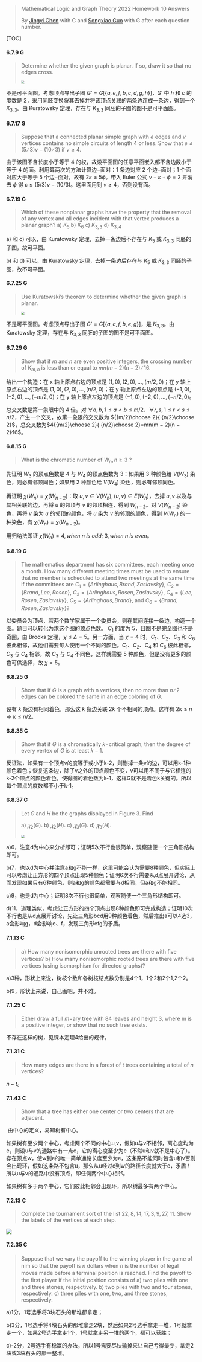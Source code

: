 >Mathematical Logic and Graph Theory 2022 Homework 10 Answers
>
>By [Jingyi Chen](chenjingyi071@mail.ustc.edu.cn) with C and [Songxiao Guo](logname@mail.ustc.edu.cn) with G after each question number.

[TOC]

#### 6.7.9 G

>Determine whether the given graph is planar. If so, draw it so that no edges cross.
>
><img src="../asserts/6_7_9.png" style="zoom:50%;" />

不是可平面图。考虑顶点导出子图 $G’=G[\{a,e,f,b,c,d,g,h\}]$，$G'$ 中 $h$ 和 $c$ 的度数是 $2$，采用同胚变换将其去掉并将该顶点关联的两条边连成一条边，得到一个 $K_{3,3}$。由 Kuratowsky 定理，存在与 $K_{3,3}$ 同胚的子图的图不是可平面图。

#### 6.7.17 G

>Suppose that a connected planar simple graph with $e$ edges and $v$ vertices contains no simple circuits of length $4$ or less. Show that $e ≤ (5∕3)v − (10∕3)$ if $v ≥ 4$.

由于该图不含长度小于等于 $4$ 的权，故设平面图的任意平面嵌入都不含边数小于等于 $4$ 的面。利用算两次的方法计算边$-$面对：$1$ 条边对应 $2$ 个边$-$面对；$1$ 个面对应大于等于 $5$ 个边$-$面对，故有 $2\varepsilon\geq5\phi$。带入 Euler 公式 $\nu-\varepsilon+\phi=2$ 并消去 $\phi$ 得 $\varepsilon\leq(5/3)\nu-(10/3)$。这里面用到 $v\geq4$，否则没有面。

#### 6.7.19 G

>Which of these nonplanar graphs have the property that the removal of any vertex and all edges incident with that vertex produces a planar graph?
>a) $K_ 5$	b) $K_ 6$	c) $K_ {3,3}$	d) $K _{3,4}$

a) 和 c) 可以，由 Kuratowsky 定理，去掉一条边后不存在与 $K_5$ 或 $K_{3,3}$ 同胚的子图，故可平面。

b) 和 d) 可以，由 Kuratowsky 定理，去掉一条边后存在与 $K_5$ 或 $K_{3,3}$ 同胚的子图，故不可平面。

#### 6.7.25 G

>Use Kuratowski’s theorem to determine whether the given graph is planar.
>
><img src="../asserts/6_7_25.png" style="zoom:50%;" />

不是可平面图。考虑顶点导出子图 $G’=G[\{a,c,f,b,e,g\}]$，是 $K_{3,3}$。由 Kuratowsky 定理，存在与 $K_{3,3}$ 同胚的子图的图不是可平面图。

#### 6.7.29 G

>Show that if $m$ and $n$ are even positive integers, the crossing number of $K_{ m,n}$ is less than or equal to $mn(m − 2)(n − 2)∕16$.

给出一个构造：在 x 轴上原点右边的顶点是 $(1,0),(2,0),\dots,(m/2,0)$；在 y 轴上原点右边的顶点是 $(1,0),(2,0),\dots,(n/2,0)$；在 y 轴上原点左边的顶点是 $(-1,0),(-2,0),\dots,(-m/2,0)$；在 y 轴上原点左边的顶点是 $(-1,0),(-2,0),\dots,(-n/2,0)$。

总交叉数是第一象限中的 $4$ 倍。对 $\forall a,b, 1\leq a<b\leq m/2$、$\forall r,s, 1\leq r<s\leq n/2$，产生一个交叉，故第一象限的交叉数为 ${{m/2}\choose 2}{ {n/2}\choose 2}$，总交叉数为$4{{m/2}\choose 2}{ {n/2}\choose 2}=mn(m − 2)(n − 2)∕16$。

#### 6.8.15 G

> What is the chromatic number of $W_ n,n\geq3$ ?

先证明 $W_3$ 的顶点色数是 $4$ 与 $W_4$ 的顶点色数为 $3$：如果用 $3$ 种颜色给 $V(W_3)$ 染色，则必有邻顶同色；如果用 $2$ 种颜色给 $V(W_4)$ 染色，则必有邻顶同色。

再证明 $\chi(W_n)=\chi(W_{n-2})$：取 $u,v\in V(W_n),(u,v)\in E(W_n)$，去掉 $u,v$ 以及与其相关联的边，再将 $u$ 的邻顶与 $v$ 的邻顶相连，得到 $W_{n-2}$。对 $V(W_{n-2})$ 染色，再将 $v$ 染为 $u$ 的邻顶的颜色，将 $u$ 染为 $v$ 的邻顶的颜色，得到 $V(W_n)$ 的一种染色，有 $\chi(W_n)=\chi(W_{n-2})$。

用归纳法即证 $\chi(W_n)=4,when\ n\ is\ odd;\ 3,when\ n\ is\ even$。

#### 6.8.19 G

>The mathematics department has six committees, each meeting once a month. How many diﬀerent meeting
>times must be used to ensure that no member is scheduled to attend two meetings at the same time if the committees are $C_ 1 = \{Arlinghaus, Brand, Zaslavsky\}$, $C _2 = \{Brand,Lee, Rosen\}$, $C_ 3 = \{Arlinghaus, Rosen, Zaslavsky\}$, $C_4 = \{Lee, Rosen, Zaslavsky\}$, $C _5 = \{Arlinghaus,
>Brand\}$, and $C _6 = \{Brand, Rosen, Zaslavsky\}$?

以委员会为顶点，若两个数学家属于一个委员会，则在其间连接一条边，构造一个图。题目可以转化为求这个图的顶点色数。 $C_1$ 的度为 $5$，且图不是完全图也不是奇圈，由 Brooks 定理，$\chi\leq\Delta=5$。另一方面，当 $\chi=4$ 时，$C_1$、$C_2$、$C_3$ 和 $C_6$ 彼此相邻，故他们需要每人使用一个不同的颜色。$C_1$、$C_2$、$C_4$ 和 $C_6$ 彼此相邻，$C_3$ 与 $C_4$ 相邻，故 $C_3$ 与 $C_4$ 不同色，这样就需要 $5$ 种颜色，但是没有更多的颜色可供选择，故 $\chi=5$。

#### 6.8.25 G 

>Show that if $G$ is a graph with n vertices, then no more than $n∕2$ edges can be colored the same in an edge coloring of $G$.

设有 $k$ 条边有相同着色，那么这 $k$ 条边关联 $2k$ 个不相同的顶点。这样有 $2k\leq n\Rightarrow k\leq n/2$。

#### 6.8.35 C

>Show that if $G$ is a chromatically $k-$critical graph, then the degree of every vertex of $G$ is at least $k − 1$.

反证法，如果有一个顶点v的度等于或小于k-2，则删掉一条v的边，可以用k-1种颜色着色；恢复这条边，除了v之外的顶点颜色不变，v可以用不同于与它相连的k-2个顶点的颜色着色，使得图的着色数为k-1，这样G就不是着色k关键的。所以每个顶点的度数都不小于k-1。

#### 6.8.37 C

> Let $G$ and $H$ be the graphs displayed in Figure 3. Find
>
> a) $𝜒_ 2 (G)$.	b) $𝜒_ 2 (H)$.	c) $𝜒_ 3 (G)$.	d) $𝜒 _3 (H)$.
>
> <img src="../asserts/6_8_37.png" style="zoom:50%;" />

a)6，注意d为中心来分析即可；证明5次不行也很简单，观察随便一个三角形结构即可。

b)7，也以d为中心并注意a和g不能一样，这里可能会认为需要8种颜色，但实际上可以考虑让正方形的四个顶点出现5种颜色；证明6次不行需要从d点展开讨论，从而发现如果只有6种颜色，则a和g的颜色都需要与d相同，但a和g不能相同。

c)9，也是d为中心；证明8次不行也很简单，观察随便一个三角形结构即可。

d)11，道理类似，考虑让正方形的四个顶点出现8种颜色即可完成构造；证明10次不行也是从d点展开讨论，先让三角形bcd用9种颜色着色，然后推出a可以4选3，a会影响g，d会影响e、f，发现三角形efg的矛盾。

#### 7.1.13 C

>a) How many nonisomorphic unrooted trees are there with ﬁve vertices?
>b) How many nonisomorphic rooted trees are there with ﬁve vertices (using isomorphism for directed graphs)?

a)3种，形状上来说，树枝个数和各树枝结点数分别是4个1，1个2和2个1,2个2。

b)9，形状上来说，自己画吧，并不难。

#### 7.1.25 C

>Either draw a full $m-$ary tree with $84$ leaves and height $3$, where m is a positive integer, or show that no such tree exists.

不存在这样的树，见课本定理4给出的规律。

#### 7.1.31 C

>How many edges are there in a forest of $t$ trees containing a total of $n$ vertices?

$n-t$。

#### 7.1.43 C

>Show that a tree has either one center or two centers that are adjacent.

​		由中心的定义，易知树有中心。

​		如果树有至少两个中心，考虑两个不同的中心u,v，假如u与v不相邻，离心度均为e，则设u与v的通路中有一点c，它的离心度至少为e（不然u和v就不是中心了）。存在顶点w，使w到e的唯一简单通路长度至少为e，这条路不能同时包含u和v否则会出现环，假如这条路不包含u，那么从u经过c到w的路径长度就大于e，矛盾！所以u与v的通路中没有顶点，即任何两个中心相邻。

​		如果树有多于两个中心，它们彼此相邻会出现环，所以树最多有两个中心。

#### 7.2.13 C

>Complete the tournament sort of the list $22, 8, 14, 17, 3, 9, 27, 11$. Show the labels of the vertices at each step.

<img src="../asserts/7_2_13.png" style="zoom:90%;" />

#### 7.2.35 C

>Suppose that we vary the payoﬀ to the winning player in the game of nim so that the payoﬀ is $n$ dollars when $n$ is the number of legal moves made before a terminal position is reached. Find the payoﬀ to the ﬁrst player if the
>initial position consists of
>a) two piles with one and three stones, respectively.
>b) two piles with two and four stones, respectively.
>c) three piles with one, two, and three stones, respectively.

a)1分，1号选手将3块石头的那堆都拿走；

b)3分，1号选手将4块石头的那堆拿走2块，然后如果2号选手拿走一堆，1号就拿走一个，如果2号选手拿走1个，1号就拿走另一堆的两个，都可以获胜；

c)-2分，2号选手有稳赢的办法，所以1号需要尽快输掉来让自己亏得最少，拿走2块或3块石头的那一整堆。